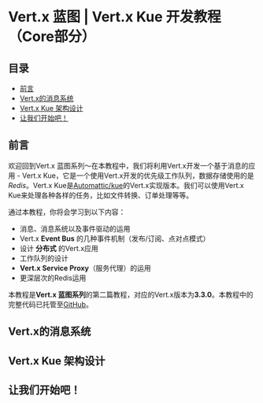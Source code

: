 # Vert.x 蓝图 | Vert.x Kue 开发教程（Core部分）

## 目录

- [前言](#前言)
- [Vert.x的消息系统](#)
- [Vert.x Kue 架构设计](#)
- [让我们开始吧！](#)

## 前言

欢迎回到Vert.x 蓝图系列～在本教程中，我们将利用Vert.x开发一个基于消息的应用 - Vert.x Kue，它是一个使用Vert.x开发的优先级工作队列，数据存储使用的是 *Redis*。Vert.x Kue是[Automattic/kue](https://github.com/Automattic/kue)的Vert.x实现版本。我们可以使用Vert.x Kue来处理各种各样的任务，比如文件转换、订单处理等等。

通过本教程，你将会学习到以下内容：

- 消息、消息系统以及事件驱动的运用
- Vert.x **Event Bus** 的几种事件机制（发布/订阅、点对点模式）
- 设计 **分布式** 的Vert.x应用
- 工作队列的设计
- **Vert.x Service Proxy**（服务代理）的运用
- 更深层次的Redis运用

本教程是**Vert.x 蓝图系列**的第二篇教程，对应的Vert.x版本为**3.3.0**。本教程中的完整代码已托管至[GitHub](https://github.com/sczyh30/vertx-blueprint-job-queue/tree/master)。

## Vert.x的消息系统

## Vert.x Kue 架构设计

## 让我们开始吧！
